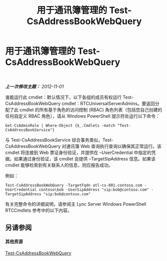 ﻿---
title: 用于通讯簿管理的 Test-CsAddressBookWebQuery
TOCTitle: 用于通讯簿管理的 Test-CsAddressBookWebQuery
ms:assetid: 977a9c1f-5f4e-4539-9a26-8748b61a57d8
ms:mtpsurl: https://technet.microsoft.com/zh-cn/library/Gg429716(v=OCS.15)
ms:contentKeyID: 49313670
ms.date: 05/19/2016
mtps_version: v=OCS.15
ms.translationtype: HT
---

# 用于通讯簿管理的 Test-CsAddressBookWebQuery

 

_**上一次修改主题：** 2012-11-01_

谁能运行此 cmdlet：默认情况下，以下各组的成员有权运行 Test-CsAddressBookWebQuery cmdlet：RTCUniversalServerAdmins。要返回分配了此 cmdlet 的所有基于角色的访问控制 (RBAC) 角色列表（包括您自己创建的任何自定义 RBAC 角色），请从 Windows PowerShell 提示符处运行以下命令：

    Get-CsAdminRole | Where-Object {$_.Cmdlets -match "Test-CsAddressBookService"}

与 Test-CsAddressBookService 综合事务类似，Test-CsAddressBookWebQuery 对通讯簿 Web 查询执行查询以确保其正常运行。该 cmdlet 将连接到 Web 票证身份验证，并提供在 –UserCredential 中指定的凭据。如果通过身份验证，该 cmdlet 会提供 –TargetSipAddress 信息。如果该 cmdlet 能够检索到有关联系人的信息，则应报告成功。

例如：

    Test-CsAddressBookWebQuery -TargetFqdn atl-cs-001.contoso.com -UserCredential contoso\bob -UserSipAddress "sip:bob@contoso.com" -TargetSipAddress "sip:bob@contoso.com"

有关完整命令的详细说明，请参阅主 Lync Server Windows PowerShell RTCCmdlets 参考中的以下内容。

## 另请参阅

#### 其他资源

[Test-CsAddressBookWebQuery](test-csaddressbookwebquery.md)

